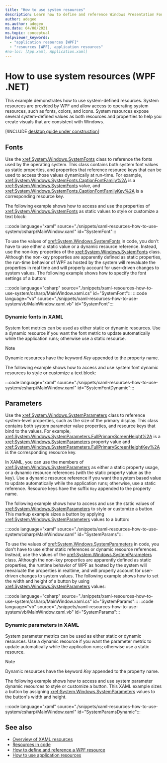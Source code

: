 ```yaml
---
title: "How to use system resources"
description: Learn how to define and reference Windows Presentation Foundation (WPF) application-scoped resources in XAML.
author: adegeo
ms.author: adegeo
ms.date: 04/08/2021
ms.topic: conceptual
helpviewer_keywords:
  - "application resources [WPF]"
  - "resources [WPF], application resources"
#no-loc: [App.xaml, Application.xaml]
---
```


# How to use system resources (WPF .NET)

This example demonstrates how to use system-defined resources. System resources are provided by WPF and allow access to operating system resources, such as fonts, colors, and icons. System resources expose several system-defined values as both resources and properties to help you create visuals that are consistent with Windows.

[!INCLUDE [desktop guide under construction](../../includes/desktop-guide-preview-note.md)]

## Fonts

Use the <xref:System.Windows.SystemFonts> class to reference the fonts used by the operating system. This class contains both system font values as static properties, and properties that reference resource keys that can be used to access those values dynamically at run-time. For example, <xref:System.Windows.SystemFonts.CaptionFontFamily%2A> is a <xref:System.Windows.SystemFonts> value, and <xref:System.Windows.SystemFonts.CaptionFontFamilyKey%2A> is a corresponding resource key.

The following example shows how to access and use the properties of <xref:System.Windows.SystemFonts> as static values to style or customize a text block:

:::code language="xaml" source="./snippets/xaml-resources-how-to-use-system/csharp/MainWindow.xaml" id="SystemFont":::

To use the values of <xref:System.Windows.SystemFonts> in code, you don't have to use either a static value or a dynamic resource reference. Instead, use the non-key properties of the <xref:System.Windows.SystemFonts> class. Although the non-key properties are apparently defined as static properties, the run-time behavior of WPF as hosted by the system will reevaluate the properties in real time and will properly account for user-driven changes to system values. The following example shows how to specify the font settings of a button:

:::code language="csharp" source="./snippets/xaml-resources-how-to-use-system/csharp/MainWindow.xaml.cs" id="SystemFont":::
:::code language="vb" source="./snippets/xaml-resources-how-to-use-system/vb/MainWindow.xaml.vb" id="SystemFont":::

### Dynamic fonts in XAML

System font metrics can be used as either static or dynamic resources. Use a dynamic resource if you want the font metric to update automatically while the application runs; otherwise use a static resource.

> [!NOTE]
> Dynamic resources have the keyword _Key_ appended to the property name.

The following example shows how to access and use system font dynamic resources to style or customize a text block:

:::code language="xaml" source="./snippets/xaml-resources-how-to-use-system/csharp/MainWindow.xaml" id="SystemFontDynamic":::

## Parameters

Use the <xref:System.Windows.SystemParameters> class to reference system-level properties, such as the size of the primary display. This class contains both system parameter value properties, and resource keys that bind to the values. For example, <xref:System.Windows.SystemParameters.FullPrimaryScreenHeight%2A> is a <xref:System.Windows.SystemParameters> property value and <xref:System.Windows.SystemParameters.FullPrimaryScreenHeightKey%2A> is the corresponding resource key.

In XAML, you can use the members of <xref:System.Windows.SystemParameters> as either a static property usage, or a dynamic resource references (with the static property value as the key). Use a dynamic resource reference if you want the system based value to update automatically while the application runs; otherwise, use a static reference. Resource keys have the suffix `Key` appended to the property name.

The following example shows how to access and use the static values of <xref:System.Windows.SystemParameters> to style or customize a button. This markup example sizes a button by applying <xref:System.Windows.SystemParameters> values to a button:

:::code language="xaml" source="./snippets/xaml-resources-how-to-use-system/csharp/MainWindow.xaml" id="SystemParams":::

To use the values of <xref:System.Windows.SystemParameters> in code, you don't have to use either static references or dynamic resource references. Instead, use the values of the <xref:System.Windows.SystemParameters> class. Although the non-key properties are apparently defined as static properties, the runtime behavior of WPF as hosted by the system will reevaluate the properties in realtime, and will properly account for user-driven changes to system values. The following example shows how to set the width and height of a button by using <xref:System.Windows.SystemParameters> values:

:::code language="csharp" source="./snippets/xaml-resources-how-to-use-system/csharp/MainWindow.xaml.cs" id="SystemParams":::
:::code language="vb" source="./snippets/xaml-resources-how-to-use-system/vb/MainWindow.xaml.vb" id="SystemParams":::

### Dynamic parameters in XAML

System parameter metrics can be used as either static or dynamic resources. Use a dynamic resource if you want the parameter metric to update automatically while the application runs; otherwise use a static resource.

> [!NOTE]
> Dynamic resources have the keyword _Key_ appended to the property name.

The following example shows how to access and use system parameter dynamic resources to style or customize a button. This XAML example sizes a button by assigning <xref:System.Windows.SystemParameters> values to the button's width and height.

:::code language="xaml" source="./snippets/xaml-resources-how-to-use-system/csharp/MainWindow.xaml" id="SystemParamsDynamic":::

## See also

- [Overview of XAML resources](xaml-resources-overview.md)
- [Resources in code](xaml-resources-and-code.md)
- [How to define and reference a WPF resource](xaml-resources-how-to-define-and-reference.md)
- [How to use application resources](xaml-resources-how-to-use-application.md)
